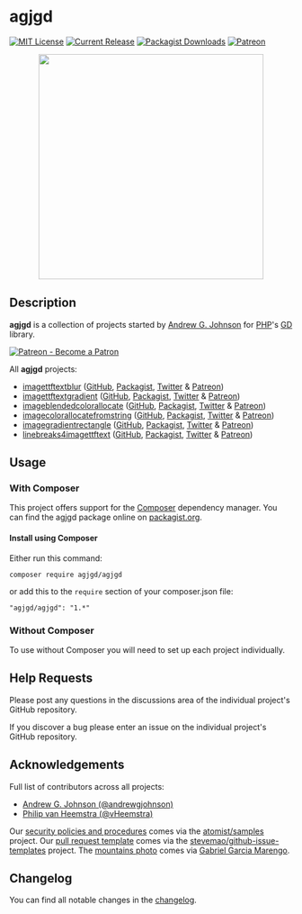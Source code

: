 # agjgd

[![MIT License](https://img.shields.io/badge/license-MIT-0366d6.png?colorB=0366d6&style=flat-square)](https://github.com/agjgd/agjgd/blob/master/LICENSE)
[![Current Release](https://img.shields.io/github/release/agjgd/agjgd.png?colorB=0366d6&style=flat-square&logoColor=white&logo=github)](https://github.com/agjgd/agjgd/releases)
[![Packagist Downloads](https://agjgd.org/documentation/agjgd.org/images/downloads-badge.png)](https://agjgd.org/projects/)
[![Patreon](https://img.shields.io/endpoint.png?url=https%3A%2F%2Fshieldsio-patreon.vercel.app%2Fapi%3Fusername%3Dagjopensource%26type%3Dpatrons&colorB=0366d6&style=flat-square&logoColor=white&logo=patreon)](https://patreon.com/agjopensource)

<p align="center"><a href="https://agjgd.org/" title=""><img src="https://agjgd.org/documentation/agjgd.org/images/avatar.png" alt="" title="" width="400" id="avatar" /></a></p>

## Description

**agjgd** is a collection of projects started by [Andrew G. Johnson](https://github.com/andrewgjohnson) for [PHP](http://php.net)'s [GD](http://php.net/manual/book.image.php) library.

[![Patreon - Become a Patron](https://raster.shields.io/badge/Patreon%20-become%20a%20Patron-FD334A.png?style=for-the-badge&logo=patreon&logoColor=FD334A)](https://patreon.com/agjopensource)

All **agjgd** projects:
 * [imagettftextblur](https://imagettftextblur.agjgd.org/) ([GitHub](https://github.com/andrewgjohnson/imagettftextblur), [Packagist](https://packagist.org/packages/andrewgjohnson/imagettftextblur), [Twitter](https://twitter.com/agjgdphp) & [Patreon](https://patreon.com/agjopensource))
 * [imagettftextgradient](https://imagettftextgradient.agjgd.org/) ([GitHub](https://github.com/andrewgjohnson/imagettftextgradient), [Packagist](https://packagist.org/packages/andrewgjohnson/imagettftextgradient), [Twitter](https://twitter.com/agjgdphp) & [Patreon](https://patreon.com/agjopensource))
 * [imageblendedcolorallocate](https://imageblendedcolorallocate.agjgd.org/) ([GitHub](https://github.com/andrewgjohnson/imageblendedcolorallocate), [Packagist](https://packagist.org/packages/andrewgjohnson/imageblendedcolorallocate), [Twitter](https://twitter.com/agjgdphp) & [Patreon](https://patreon.com/agjopensource))
 * [imagecolorallocatefromstring](https://imagecolorallocatefromstring.agjgd.org/) ([GitHub](https://github.com/andrewgjohnson/imagecolorallocatefromstring), [Packagist](https://packagist.org/packages/andrewgjohnson/imagecolorallocatefromstring), [Twitter](https://twitter.com/agjgdphp) & [Patreon](https://patreon.com/agjopensource))
 * [imagegradientrectangle](https://imagegradientrectangle.agjgd.org/) ([GitHub](https://github.com/andrewgjohnson/imagegradientrectangle), [Packagist](https://packagist.org/packages/andrewgjohnson/imagegradientrectangle), [Twitter](https://twitter.com/agjgdphp) & [Patreon](https://patreon.com/agjopensource))
 * [linebreaks4imagettftext](https://linebreaks4imagettftext.agjgd.org/) ([GitHub](https://github.com/andrewgjohnson/linebreaks4imagettftext), [Packagist](https://packagist.org/packages/andrewgjohnson/linebreaks4imagettftext), [Twitter](https://twitter.com/agjgdphp) & [Patreon](https://patreon.com/agjopensource))

## Usage

### With Composer

This project offers support for the [Composer](https://getcomposer.org/) dependency manager. You can find the agjgd package online on [packagist.org](https://packagist.org/packages/agjgd/agjgd).

#### Install using Composer

Either run this command:

    composer require agjgd/agjgd

or add this to the `require` section of your composer.json file:

    "agjgd/agjgd": "1.*"

### Without Composer

To use without Composer you will need to set up each project individually.

## Help Requests

Please post any questions in the discussions area of the individual project's GitHub repository.

If you discover a bug please enter an issue on the individual project's GitHub repository.

## Acknowledgements

Full list of contributors across all projects:
 * [Andrew G. Johnson (@andrewgjohnson)](https://github.com/andrewgjohnson)
 * [Philip van Heemstra (@vHeemstra)](https://github.com/vHeemstra)

Our [security policies and procedures](https://github.com/andrewgjohnson/imagettftextblur/blob/master/.github/SECURITY.md) comes via the [atomist/samples](https://github.com/atomist/samples/blob/master/SECURITY.md) project. Our [pull request template](https://github.com/andrewgjohnson/imagettftextblur/blob/master/.github/PULL_REQUEST_TEMPLATE.md) comes via the [stevemao/github-issue-templates](https://github.com/stevemao/github-issue-templates) project. The [mountains photo](https://unsplash.com/photos/qJvpykJ5SKs) comes via [Gabriel Garcia Marengo](https://unsplash.com/@gabrielgm).

## Changelog

You can find all notable changes in the [changelog](https://github.com/agjgd/agjgd/blob/master/CHANGELOG.md).
